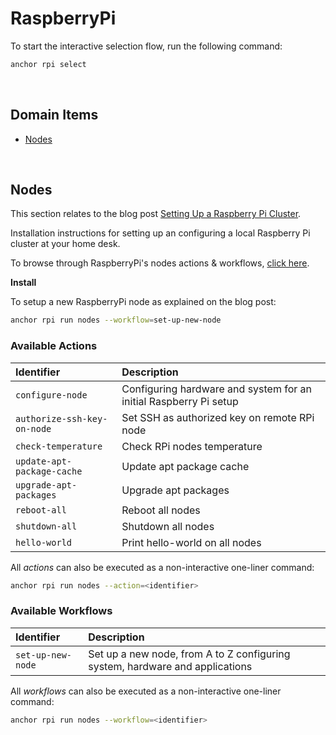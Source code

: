 <h1 id="rpi-head">RaspberryPi</h1>

To start the interactive selection flow, run the following command: 

```bash
anchor rpi select
```

<br>

<h2 id="domain-items">Domain Items</h2>

- [Nodes](#nodes)

<br>

<h2 id="nodes">Nodes</h2>

This section relates to the blog post [Setting Up a Raspberry Pi Cluster](https://levelup.gitconnected.com/setting-up-a-raspberry-pi-cluster-b0fda1ee44ba).

Installation instructions for setting up an configuring a local Raspberry Pi cluster at your home desk.

To browse through RaspberryPi's nodes actions & workflows, [click here](https://github.com/ZachiNachshon/anchorfiles-blog/blob/master/rpi/nodes/instructions.yaml).

**Install**

To setup a new RaspberryPi node as explained on the blog post:

```bash
anchor rpi run nodes --workflow=set-up-new-node
```

<h3 id="rpi-nodes-actions">Available Actions</h3>

| **Identifier** | **Description**|
| :---           | :---|
| `configure-node` | Configuring hardware and system for an initial Raspberry Pi setup|
| `authorize-ssh-key-on-node` | Set SSH as authorized key on remote RPi node|
| `check-temperature` | Check RPi nodes temperature|
| `update-apt-package-cache` | Update apt package cache|
| `upgrade-apt-packages` | Upgrade apt packages|
| `reboot-all` | Reboot all nodes|
| `shutdown-all` | Shutdown all nodes|
| `hello-world` | Print hello-world on all nodes|

All *actions* can also be executed as a non-interactive one-liner command:

```bash
anchor rpi run nodes --action=<identifier>
```

<h3 id="rpi-nodes-workflows">Available Workflows</h3>

| **Identifier** | **Description**|
| :---           | :---|
| `set-up-new-node` | Set up a new node, from A to Z configuring system, hardware and applications |

All *workflows* can also be executed as a non-interactive one-liner command:

```bash
anchor rpi run nodes --workflow=<identifier>
```

<br>

